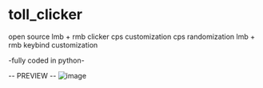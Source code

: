 # toll_clicker
open source
lmb + rmb clicker
cps customization
cps randomization
lmb + rmb keybind customization

-fully coded in python-


-- PREVIEW --
![image](https://github.com/user-attachments/assets/9ec8d645-9401-480e-b79b-d4b4ffde9003)

